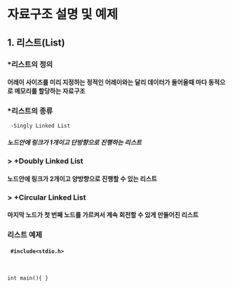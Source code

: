 # 자료구조 설명 및 예제

## 1. 리스트(List)

### *리스트의 정의

#### 어레이 사이즈를 미리 지정하는 정적인 어레이와는 달리 데이터가 들어올때 마다 동적으로 메모리를 할당하는 자료구조

### *리스트의 종류

     -Singly Linked List
##### 노드안에 링크가 1개이고 단방향으로 진행하는 리스트

### > +Doubly Linked List
#### 노드안에 링크가 2개이고 양방향으로 진행할 수 있는 리스트

### > +Circular Linked List
#### 마지막 노드가 첫 번째 노드를 가르켜서 계속 회전할 수 있게 만들어진 리스트

### 리스트 예제

#### <pre><code> #include<stdio.h>
int main(){
}</pre></code>
